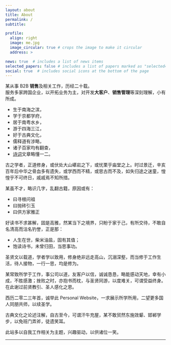 ```yaml
---
layout: about
title: About
permalink: /
subtitle:

profile:
  align: right
  image: me.jpg
  image_circular: true # crops the image to make it circular
  address: >

news: true  # includes a list of news items
selected_papers: false # includes a list of papers marked as "selected={true}"
social: true  # includes social icons at the bottom of the page
---
```


某从事 B2B **销售**及相关工作，历经二十载。  
服务多家跨国企业，以开拓业务为主，对开发**大客户**、**销售管理**等深刻理解，小有所成。

- 生于南海之滨，  
- 学于京都学府，  
- 居于南粤水乡，  
- 游于四海三江，  
- 好于古典文化，  
- 儒释道有涉略，  
- 诸子百家均有翻查，  
- [诗词](/blog/category/poem/)文章略懂一二。  

古之学者，正道修身，或伏处大山嵁岩之下，或忧栗乎庙堂之上。时过景迁，辛亥百年后中华之骨血多有遗失，或学西而不精，或思古而不及，如失归途之迷童，惶惶乎不可终日，戚戚焉不知所措。

某虽不才，略识几字，乱翻古籍，原因或有：
- 曰寻根问祖
- 曰抛砖引玉
- 曰供方家雅正

好读书不求甚解，固是高雅，然某当下之境界，只盼于家于己，有所交待，不敢自名清高而沽名钓誉，正是那：
- 人生在世，柴米油盐，固有其值；
- 饱读诗书，未曾归田，当思事功。

圣贤文以载道，学者学以致用，修身绝非远走高山，沉溺深壑，而当修于工作生活，待人接物，一行一思，均是修为。

某常致所学于工作，事公司以道，友客户以信，诚诚恳恳，略能感动天地，幸有小成，不胜感激；挫败之时，亦抱书而枕，与圣贤同游，以度难关，可谓受益终身。在此谢过前贤教引、圣人感化之恩。

西历二零二三年首，诚举此 Personal Website，一求展示所学所用，二望更多国人同朋共师，以续圣学。

古典文化之论述注解，自古至今，可谓汗牛充屋，某不敢贸然东施效颦、邯郸学步，以免班门弄斧，徒遗笑耳。

此站多以自我工作相关为主题，兴趣驱动，以供诸位一笑。

***
